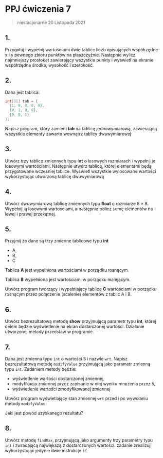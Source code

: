 # PPJ ćwiczenia 7

> niestacjonarne 20 Listopada 2021

## 1.

Przygotuj i wypełnij wartościami dwie tablice liczb opisujących współrzędne x i y pewnego zbioru punktów na płaszczyźnie. Następnie wylicz najmniejszy prostokąt zawierający wszystkie punkty i wyświetl na ekranie współrzędne środka, wysokość i szerokość.

## 2.

Dana jest tablica:

```java
int[][] tab = {
  {1, 0, 0, 0, 0},
  {0, 1, 0, 0},
  {0, 0, 1}
};
```

Napisz program, który zamieni **tab** na tablicę jednowymiarową, zawierającą wszystkie elementy zawarte wewnątrz tablicy dwuwymiarowej

## 3.

Utwórz trzy tablice zmiennych typu **int** o losowych rozmiarach i wypełnij je losowymi wartościami. Następnie utwórz tablicę, której elementami będą przygotowane wcześniej tablice. Wyświetl wszystkie wylosowane wartości wykorzystując utworzoną tablicę dwuwymiarową

## 4.

Utwórz dwuwymiarową tablicę zmiennych typu **float** o rozmiarze 8 × 8. Wypełnij ją losowymi wartościami, a następnie policz sumę elementów na lewej i prawej przekątnej.

## 5.

Przyjmij że dane są trzy zmienne tablicowe typu **int**

- A,
- B,
- C

Tablica **A** jest wypełniona wartościami w porządku rosnącym.

Tablica **B** wypełniona jest wartościami w porządku malejącym.

Utwórz program tworzący i wypełniający tablicę **C** wartościami w porządku rosnącym przez połączenie (scalenie) elementów z tablic A i B.

## 6.

Utwórz bezrezultatową metodę **show** przyjmującą parametr typu **int**, której celem będzie wyświetlenie na ekran dostarczonej wartości. Działanie utworzonej metody przedstaw w programie.

## 7.

Dana jest zmienna typu `int` o wartości 5 i nazwie `wrt`. Napisz bezrezultatową metodę `modifyValue` przyjmującą jako parametr zmienną typu `int`. Zadaniem metody będzie:

- wyświetlenie wartości dostarczonej zmiennej,
- modyfikacja zmiennej przez zapisanie w niej wyniku mnożenia przez 5,
- wyświetlenie wartości zmodyfikowanej zmiennej

Utwórz program wyświetlający stan zmiennej `wrt` przed i po wywołaniu metody
`modifyValue`.

Jaki jest powód uzyskanego rezultatu?

## 8.

Utwórz metodę `findMax`, przyjmującą jako argumenty trzy parametry typu `int`
i zwracającą największą z dostarczonych wartości. zadanie zrealizuj wykorzystując jedynie dwie instrukcje `if`
